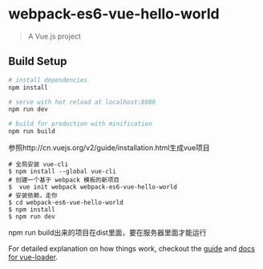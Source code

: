 # webpack-es6-vue-hello-world

> A Vue.js project

## Build Setup

``` bash
# install dependencies
npm install

# serve with hot reload at localhost:8080
npm run dev

# build for production with minification
npm run build
```
  
参照http://cn.vuejs.org/v2/guide/installation.html生成vue项目  
```  
# 全局安装 vue-cli
$ npm install --global vue-cli
# 创建一个基于 webpack 模板的新项目
$  vue init webpack webpack-es6-vue-hello-world
# 安装依赖，走你
$ cd webpack-es6-vue-hello-world
$ npm install
$ npm run dev  
```
    
npm run build出来的项目在dist里面，要在服务器里面才能运行  



For detailed explanation on how things work, checkout the [guide](http://vuejs-templates.github.io/webpack/) and [docs for vue-loader](http://vuejs.github.io/vue-loader).
